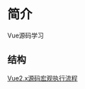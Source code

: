 # 简介

Vue源码学习



## 结构

[Vue2.x源码宏观执行流程](http://naotu.baidu.com/file/0333ee6ce84c4afac971c46ba5b26316?token=1bc7d871dfb8b683)

